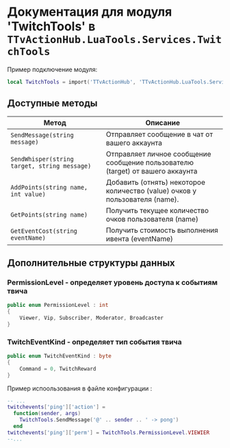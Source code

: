# Документация для модуля 'TwitchTools' в `TTvActionHub.LuaTools.Services.TwitchTools`

Пример подключение модуля:

```lua
local TwitchTools = import('TTvActionHub', 'TTvActionHub.LuaTools.Services').TwitchTools
```

## Доступные методы

| Метод                                        | Описание                                                                       |
| -------------------------------------------- | ------------------------------------------------------------------------------ |
| `SendMessage(string message)`                | Отправляет сообщение в чат от вашего аккаунта                                  |
| `SendWhisper(string target, string message)` | Отправляет личное сообщение сообщение пользователю (target) от вашего аккаунта |
| `AddPoints(string name, int value)`          | Добавить (отнять) некоторое количество (value) очков у пользователя (name).    |
| `GetPoints(string name)`                     | Получить текущее количество очков пользователя (name)                          |
| `GetEventCost(string eventName)`             | Получить стоимость выполнения ивента (eventName)                               |

## Дополнительные структуры данных

### PermissionLevel - определяет уровень доступа к событиям твича

```cs
public enum PermissionLevel : int
{
    Viewer, Vip, Subscriber, Moderator, Broadcaster
}
```

### TwitchEventKind - определяет тип события твича

```cs
public enum TwitchEventKind : byte
{
    Command = 0, TwitchReward
}
```

Пример испоользования в файле конфигурации :

```lua
-- ...
twitchevents['ping']['action'] =
  function(sender, args)
    TwitchTools.SendMessage('@' .. sender .. ' -> pong')
  end
twitchevents['ping']['perm'] = TwitchTools.PermissionLevel.VIEWIER
--...

```
